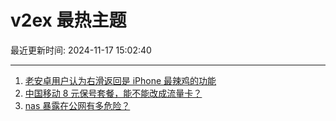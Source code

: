 # v2ex 最热主题

最近更新时间: 2024-11-17 15:02:40

--- 
1. [老安卓用户认为右滑返回是 iPhone 最辣鸡的功能](https://www.v2ex.com/t/1090194) 
2. [中国移动 8 元保号套餐，能不能改成流量卡？](https://www.v2ex.com/t/1090231) 
3. [nas 暴露在公网有多危险？](https://www.v2ex.com/t/1090232) 
